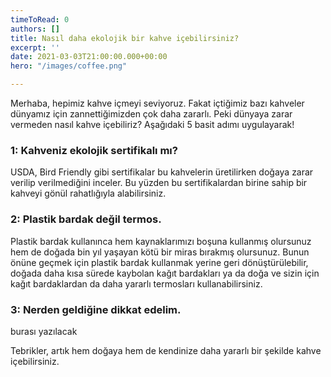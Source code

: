 ```yaml
---
timeToRead: 0
authors: []
title: Nasıl daha ekolojik bir kahve içebilirsiniz?
excerpt: ''
date: 2021-03-03T21:00:00.000+00:00
hero: "/images/coffee.png"

---
```

Merhaba, hepimiz kahve içmeyi seviyoruz. Fakat içtiğimiz bazı kahveler dünyamız için zannettiğimizden çok daha zararlı. Peki dünyaya zarar vermeden nasıl kahve içebiliriz? Aşağıdaki 5 basit adımı uygulayarak!

### 1: Kahveniz ekolojik sertifikalı mı?

USDA, Bird Friendly gibi sertifikalar bu kahvelerin üretilirken doğaya zarar verilip verilmediğini inceler. Bu yüzden bu sertifikalardan birine sahip bir kahveyi gönül rahatlığıyla alabilirsiniz.

### 2: Plastik bardak değil termos. 

Plastik bardak kullanınca hem kaynaklarımızı boşuna kullanmış olursunuz hem de doğada bin yıl yaşayan kötü bir miras bırakmış olursunuz. Bunun önüne geçmek için plastik bardak kullanmak yerine geri dönüştürülebilir, doğada daha kısa sürede kaybolan kağıt bardakları ya da doğa ve sizin için kağıt bardaklardan da daha yararlı termosları kullanabilirsiniz.

### 3: Nerden geldiğine dikkat edelim.

burası yazılacak

Tebrikler, artık hem doğaya hem de kendinize daha yararlı bir şekilde kahve içebilirsiniz.